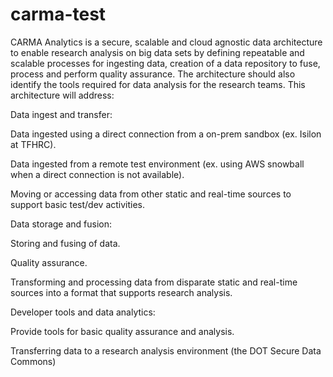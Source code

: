 # carma-test
CARMA Analytics is a secure, scalable and cloud agnostic data architecture to enable research analysis on big data sets by defining repeatable and scalable processes for ingesting data, creation of a data repository to fuse, process and perform quality assurance.  The architecture should also identify the tools required for data analysis for the research teams.  This architecture will address:

Data ingest and transfer:

Data ingested using a direct connection from a on-prem sandbox (ex. Isilon at TFHRC).

Data ingested from a remote test environment (ex. using AWS snowball when a direct connection is not available).

Moving or accessing data from other static and real-time sources to support basic test/dev activities.

Data storage and fusion:

Storing and fusing of data. 

Quality assurance.

Transforming and processing data from disparate static and real-time sources into a format that supports research analysis.

Developer tools and data analytics:

Provide tools for basic quality assurance and analysis.

Transferring data to a research analysis environment (the DOT Secure Data Commons)
